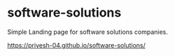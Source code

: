 # software-solutions
Simple Landing page for software solutions companies.

https://priyesh-04.github.io/software-solutions/
